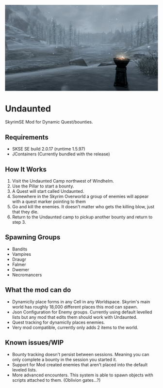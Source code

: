 <p align="center">
  <img src="./docs/logo.jpg" alt="Size Limit CLI" width="720">
</p>

# Undaunted
SkyrimSE Mod for Dynamic Quest/bounties.

## Requirements
* SKSE SE build 2.0.17 (runtime 1.5.97)
* JContainers (Currently bundled with the release)

## How It Works

1. Visit the Undaunted Camp northwest of Windhelm.
2. Use the Pillar to start a bounty.
3. A Quest will start called Undaunted.
3. Somewhere in the Skyrim Overworld a group of enemies will appear with a quest marker pointing to them
4. Go and kill the enemies. It doesn't matter who gets the killing blow, just that they die.
5. Return to the Undaunted camp to pickup another bounty and return to step 3.

## Spawning Groups

* Bandits
* Vampires
* Draugr
* Falmer
* Dwemer
* Necromancers


## What the mod can do

* Dynamiclly place forms in any Cell in any Worldspace. Skyrim's main world has roughly 18,000 different places this mod can spawn.
* Json Configuration for Enemy groups. Currently using default levelled lists but any mod that edits them should work with Undaunted.
* Quest tracking for dynamiclly places enemies.
* Very mod compatible, currently only adds 2 items to the world.

## Known issues/WIP

* Bounty tracking doesn't persist between sessions. Meaning you can only complete a bounty in the session you started it.
* Support for Mod created enemies that aren't placed into the default leveled lists.
* More advanced encounters. This system is able to spawn objects with scripts attached to them. (Oblivion gates...?)
